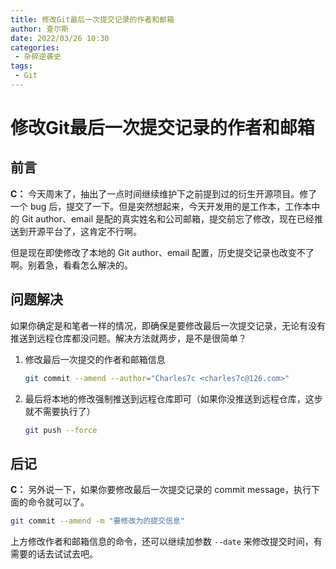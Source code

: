 ```yaml
---
title: 修改Git最后一次提交记录的作者和邮箱
author: 查尔斯
date: 2022/03/26 10:30
categories:
 - 杂碎逆袭史
tags:
 - Git
---
```


# 修改Git最后一次提交记录的作者和邮箱

## 前言

**C：** 今天周末了，抽出了一点时间继续维护下之前提到过的衍生开源项目。修了一个 bug 后，提交了一下。但是突然想起来，今天开发用的是工作本，工作本中的 Git author、email 是配的真实姓名和公司邮箱，提交前忘了修改，现在已经推送到开源平台了，这肯定不行啊。

但是现在即使修改了本地的 Git author、email 配置，历史提交记录也改变不了啊。别着急，看看怎么解决的。

## 问题解决

如果你确定是和笔者一样的情况，即确保是要修改最后一次提交记录，无论有没有推送到远程仓库都没问题。解决方法就两步，是不是很简单？

1. 修改最后一次提交的作者和邮箱信息

   ```bash
   git commit --amend --author="Charles7c <charles7c@126.com>"
   ```

2. 最后将本地的修改强制推送到远程仓库即可（如果你没推送到远程仓库，这步就不需要执行了）

   ```bash
   git push --force
   ```

## 后记

**C：** 另外说一下，如果你要修改最后一次提交记录的 commit message，执行下面的命令就可以了。

```bash
git commit --amend -m "要修改为的提交信息"
```

上方修改作者和邮箱信息的命令，还可以继续加参数 `--date` 来修改提交时间，有需要的话去试试去吧。